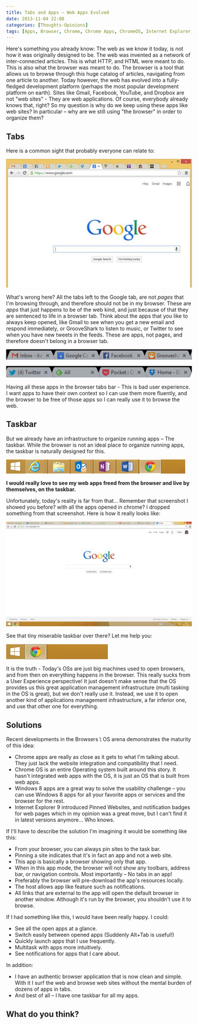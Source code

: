 ```yaml
---
title: Tabs and Apps – Web Apps Evolved
date: 2013-11-04 22:08
categories: [Thoughts-Opinions]
tags: [Apps, Browser, Chrome, Chrome Apps, ChromeOS, Internet Explorer, UX, Web, Windows8]
---
```


Here's something you already know: The web as we know it today, is not how it was originally designed to be. The web was invented as a network of inter-connected articles. This is what HTTP, and HTML were meant to do. This is also what the browser was meant to do. The browser is a tool that allows us to browse through this huge catalog of articles, navigating from one article to another. Today however, the web has evolved into a fully-fledged development platform (perhaps the most popular development platform on earth). Sites like Gmail, Facebook, YouTube, and Dropbox are not "web sites" - They are web applications.
Of course, everybody already knows that, right? So my question is why do we keep using these apps like web sites? In particular – why are we still using "the browser" in order to organize them?

## Tabs
Here is a common sight that probably everyone can relate to:

![browser tabs](/images/2013-11-04-tabs-and-apps-web-apps-evolved_1.jpg)

What's wrong here? All the tabs left to the Google tab, are not *pages* that I'm browsing through, and therefore should not be in my browser. These are *apps* that just happens to be of the web kind, and just because of that they are sentenced to life in a browser tab. Think about the apps that you like to always keep opened, like Gmail to see when you get a new email and respond immediately, or GrooveShark to listen to music, or Twitter to see when you have new tweets in the feeds. These are apps, not pages, and therefore doesn't belong in a browser tab.

![apps in tabs](/images/2013-11-04-tabs-and-apps-web-apps-evolved_2.png)

![more apps in tabs](/images/2013-11-04-tabs-and-apps-web-apps-evolved_3.png)

Having all these apps in the browser tabs bar - This is bad user experience. I want apps to have their own context so I can use them more fluently, and the browser to be free of those apps so I can really use it to browse the web.

## Taskbar
But we already have an infrastructure to organize running apps – The taskbar. While the browser is not an ideal place to organize running apps, the taskbar is naturally designed for this.

![taskbar](/images/2013-11-04-tabs-and-apps-web-apps-evolved_4.png)

**I would really love to see my web apps freed from the browser and live by themselves, on the taskbar.**

Unfortunately, today's reality is far from that... Remember that screenshot I showed you before? with all the apps opened in chrome? I dropped something from that screenshot. Here is how it really looks like:

![chrome alone in taskbar](/images/2013-11-04-tabs-and-apps-web-apps-evolved_5.jpg)

See that tiny miserable taskbar over there? Let me help you:

![chrome alone in taskbar bigger](/images/2013-11-04-tabs-and-apps-web-apps-evolved_6.png)

It is the truth - Today's OSs are just big machines used to open browsers, and from then on everything happens in the browser. This really sucks from a User Experience perspective! It just doesn't make sense that the OS provides us this great application management infrastructure (multi tasking in the OS is great), but we don't really use it. Instead, we use it to open another kind of applications management infrastructure, a far inferior one, and use that other one for everything.

## Solutions

Recent developments in the Browsers \ OS arena demonstrates the maturity of this idea:
- Chrome apps are really as close as it gets to what I'm talking about. They just lack the website integration and compatibility that I need.
- Chrome OS is an entire Operating system built around this story. It hasn't integrated web apps with the OS, it is just an OS that is built from web apps.
- Windows 8 apps are a great way to solve the usability challenge – you can use Windows 8 apps for all your favorite apps or services and the browser for the rest.
- Internet Explorer 9 introduced Pinned Websites, and notification badges for web pages which in my opinion was a great move, but I can't find it in latest versions anymore... Who knows.

If I'll have to describe the solution I'm imagining it would be something like this:

- From your browser, you can always pin sites to the task bar.
- Pinning a site indicates that it's in fact an app and not a web site.
- This app is basically a browser showing only that app.
- When in this app mode, the browser will not show any toolbars, address bar, or navigation controls. Most importantly – No tabs in an app!
- Preferably the browser will pre-download the app's resources locally.
- The host allows app like feature such as notifications.
- All links that are external to the app will open the default browser in another window. Although it's run by the browser, you shouldn't use it to browse.

If I had something like this, I would have been really happy. I could:

- See all the open apps at a glance.
- Switch easily between opened apps (Suddenly Alt+Tab is useful!)
- Quickly launch apps that I use frequently.
- Multitask with apps more intuitively.
- See notifications for apps that I care about.

In addition:

- I have an authentic browser application that is now clean and simple. With it I surf the web and browse web sites without the mental burden of dozens of apps in tabs.
- And best of all – I have one taskbar for all my apps.

## What do you think?
